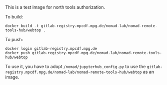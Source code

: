 This is a test image for north tools authorization.

To build:
```
docker build -t gitlab-registry.mpcdf.mpg.de/nomad-lab/nomad-remote-tools-hub/webtop .
```

To push:
```
docker login gitlab-registry.mpcdf.mpg.de
docker push gitlab-registry.mpcdf.mpg.de/nomad-lab/nomad-remote-tools-hub/webtop
```

To use it, you have to adopt `/nomad/jupyterhub_config.py` to use the
`gitlab-registry.mpcdf.mpg.de/nomad-lab/nomad-remote-tools-hub/webtop` as an image.